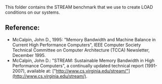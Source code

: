 This folder contains the STREAM benchmark that we use to create LOAD conditions on our systems. <br>
## Reference:
- McCalpin, John D., 1995: "Memory Bandwidth and Machine Balance in Current High Performance Computers", IEEE Computer Society Technical Committee on Computer Architecture (TCCA) Newsletter, December 1995.
- McCalpin, John D.: "STREAM: Sustainable Memory Bandwidth in High Performance Computers", a continually updated technical report (1991-2007), available at: ["http://www.cs.virginia.edu/stream/"](http://www.cs.virginia.edu/stream/).

